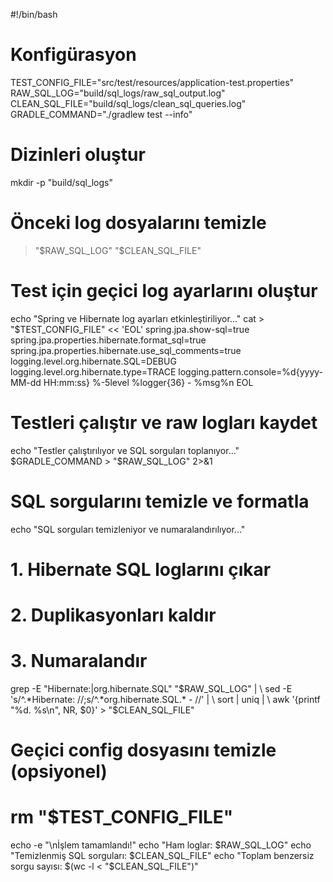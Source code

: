 #!/bin/bash

# Konfigürasyon
TEST_CONFIG_FILE="src/test/resources/application-test.properties"
RAW_SQL_LOG="build/sql_logs/raw_sql_output.log"
CLEAN_SQL_FILE="build/sql_logs/clean_sql_queries.log"
GRADLE_COMMAND="./gradlew test --info"

# Dizinleri oluştur
mkdir -p "build/sql_logs"

# Önceki log dosyalarını temizle
> "$RAW_SQL_LOG"
> "$CLEAN_SQL_FILE"

# Test için geçici log ayarlarını oluştur
echo "Spring ve Hibernate log ayarları etkinleştiriliyor..."
cat > "$TEST_CONFIG_FILE" << 'EOL'
spring.jpa.show-sql=true
spring.jpa.properties.hibernate.format_sql=true
spring.jpa.properties.hibernate.use_sql_comments=true
logging.level.org.hibernate.SQL=DEBUG
logging.level.org.hibernate.type=TRACE
logging.pattern.console=%d{yyyy-MM-dd HH:mm:ss} %-5level %logger{36} - %msg%n
EOL

# Testleri çalıştır ve raw logları kaydet
echo "Testler çalıştırılıyor ve SQL sorguları toplanıyor..."
$GRADLE_COMMAND > "$RAW_SQL_LOG" 2>&1

# SQL sorgularını temizle ve formatla
echo "SQL sorguları temizleniyor ve numaralandırılıyor..."

# 1. Hibernate SQL loglarını çıkar
# 2. Duplikasyonları kaldır
# 3. Numaralandır
grep -E "Hibernate:|org.hibernate.SQL" "$RAW_SQL_LOG" | \
  sed -E 's/^.*Hibernate: //;s/^.*org.hibernate.SQL.* - //' | \
  sort | uniq | \
  awk '{printf "%d. %s\n", NR, $0}' > "$CLEAN_SQL_FILE"

# Geçici config dosyasını temizle (opsiyonel)
# rm "$TEST_CONFIG_FILE"

echo -e "\nİşlem tamamlandı!"
echo "Ham loglar: $RAW_SQL_LOG"
echo "Temizlenmiş SQL sorguları: $CLEAN_SQL_FILE"
echo "Toplam benzersiz sorgu sayısı: $(wc -l < "$CLEAN_SQL_FILE")"
